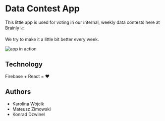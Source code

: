 # Data Contest App

This little app is used for voting in our internal, weekly data contests here at Brainly :chart_with_upwards_trend:

We try to make it a little bit better every week.

![app in action](http://i.imgur.com/PV7XeZF.png)

## Technology
Firebase + React = :heart:

## Authors
- Karolina Wójcik
- Mateusz Zimowski
- Konrad Dzwinel
